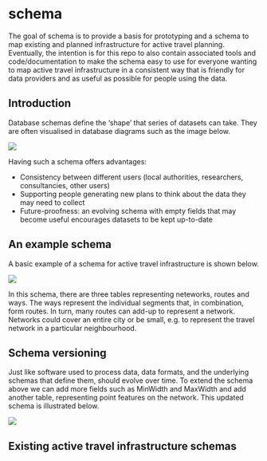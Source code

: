 
<!-- README.md is generated from README.Rmd. Please edit that file -->

# schema

<!-- badges: start -->
<!-- badges: end -->

The goal of schema is to provide a basis for prototyping and a schema to
map existing and planned infrastructure for active travel planning.
Eventually, the intention is for this repo to also contain associated
tools and code/documentation to make the schema easy to use for everyone
wanting to map active travel infrastructure in a consistent way that is
friendly for data providers and as useful as possible for people using
the data.

## Introduction

Database schemas define the ‘shape’ that series of datasets can take.
They are often visualised in database diagrams such as the image below.

![](https://user-images.githubusercontent.com/1825120/185740368-56effb61-a3c1-4534-bd49-ad42951f2fd7.png)

Having such a schema offers advantages:

-   Consistency between different users (local authorities, researchers,
    consultancies, other users)
-   Supporting people generating new plans to think about the data they
    may need to collect
-   Future-proofness: an evolving schema with empty fields that may
    become useful encourages datasets to be kept up-to-date

## An example schema

A basic example of a schema for active travel infrastructure is shown
below.

![](https://user-images.githubusercontent.com/1825120/185741429-fabb3183-bcbe-4bd9-8396-dff4a533d55d.png)

In this schema, there are three tables representing neteworks, routes
and ways. The ways represent the individual segments that, in
combination, form routes. In turn, many routes can add-up to represent a
network. Networks could cover an entire city or be small, e.g. to
represent the travel network in a particular neighbourhood.

## Schema versioning

Just like software used to process data, data formats, and the
underlying schemas that define them, should evolve over time. To extend
the schema above we can add more fields such as MinWidth and MaxWidth
and add another table, representing point features on the network. This
updated schema is illustrated below.

![](https://user-images.githubusercontent.com/1825120/185744446-0896f9e8-de0b-43d9-ac9e-21735762017f.png)

## Existing active travel infrastructure schemas
